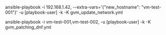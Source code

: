 ansible-playbook -i 192.168.1.42, --extra-vars='{"new_hostname": "vm-test-001"}' -u [playbook-user] -k -K gvm_update_network.yml

ansible-playbook -i vm-test-001,vm-test-002, -u [playbook-user] -k -K gvm_patching_dnf.yml